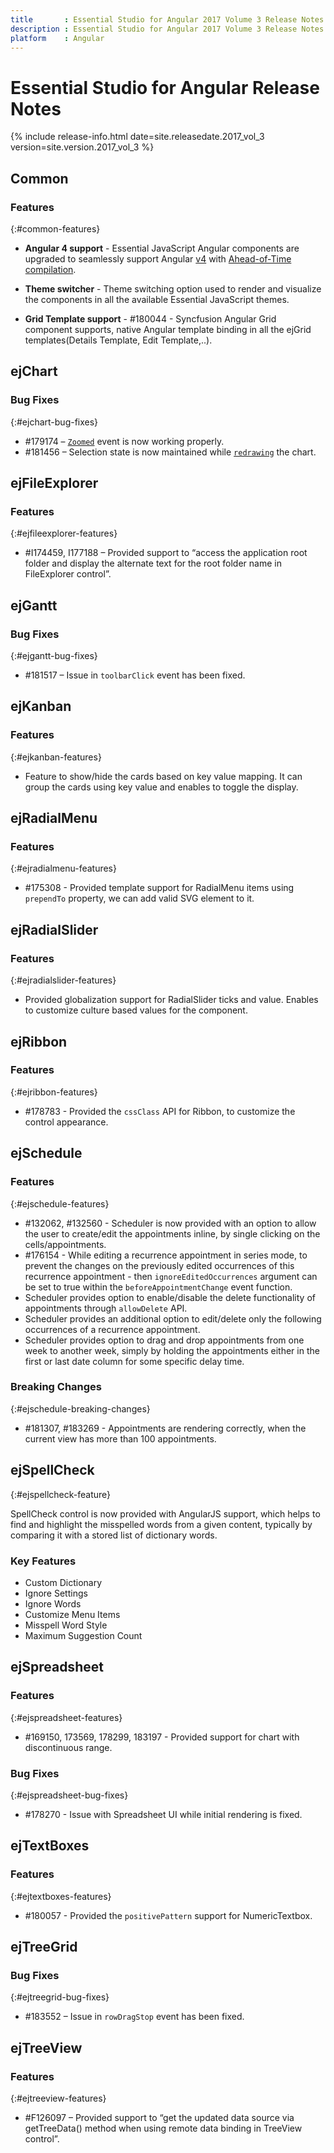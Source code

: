 ```yaml
---
title 		: Essential Studio for Angular 2017 Volume 3 Release Notes
description : Essential Studio for Angular 2017 Volume 3 Release Notes
platform 	: Angular
---
```


# Essential Studio for Angular Release Notes

{% include release-info.html date=site.releasedate.2017_vol_3 version=site.version.2017_vol_3 %} 





## Common

### Features
{:#common-features}

* **Angular 4 support** - Essential JavaScript Angular components are upgraded to seamlessly support Angular [v4](http://angularjs.blogspot.in/2017/03/angular-400-now-available.html) with [Ahead-of-Time compilation](https://angular.io/guide/aot-compiler).

* **Theme switcher** - Theme switching option used to render and visualize the components in all the available Essential JavaScript themes.

* **Grid Template support** - #180044 - Syncfusion Angular Grid component supports, native Angular template binding in all the ejGrid templates(Details Template, Edit Template,..).
## ejChart

### Bug Fixes
{:#ejchart-bug-fixes}

* \#179174 – [`Zoomed`](https://help.syncfusion.com/api/js/ejchart#events:zoomed) event is now working properly.
* \#181456 – Selection state is now maintained while [`redrawing`](https://help.syncfusion.com/api/js/ejchart#methods:redraw) the chart.

## ejFileExplorer

### Features
{:#ejfileexplorer-features}

* \#I174459, I177188 – Provided support to  “access the application root folder and display the alternate text for the root folder name in FileExplorer control”.

## ejGantt


### Bug Fixes
{:#ejgantt-bug-fixes}

* \#181517 – Issue in `toolbarClick` event has been fixed.

## ejKanban

### Features	
{:#ejkanban-features}

* Feature to show/hide the cards based on key value mapping. It can group the cards using key value and enables to toggle the display.

## ejRadialMenu

### Features	
{:#ejradialmenu-features}

* \#175308 - Provided template support for RadialMenu items using `prependTo` property, we can add valid SVG element to it.
## ejRadialSlider

### Features	
{:#ejradialslider-features}

* Provided globalization support for RadialSlider ticks and value. Enables to customize culture based values for the component.
## ejRibbon

### Features	
{:#ejribbon-features}

* \#178783 - Provided the `cssClass` API for Ribbon, to customize the control appearance.
## ejSchedule

### Features
{:#ejschedule-features}

* \#132062, \#132560 - Scheduler is now provided with an option to allow the user to create/edit the appointments inline, by single clicking on the cells/appointments.
* \#176154 - While editing a recurrence appointment in series mode, to prevent the changes on the previously edited occurrences of this recurrence appointment - then `ignoreEditedOccurrences` argument can be set to true within the `beforeAppointmentChange` event function.
* Scheduler provides option to enable/disable the delete functionality of appointments through `allowDelete` API.
* Scheduler provides an additional option to edit/delete only the following occurrences of a recurrence appointment. 
* Scheduler provides option to drag and drop appointments from one week to another week, simply by holding the appointments either in the first or last date column for some specific delay time.

### Breaking Changes
{:#ejschedule-breaking-changes}
* \#181307, \#183269 - Appointments are rendering correctly, when the current view has more than 100 appointments.
## ejSpellCheck

{:#ejspellcheck-feature}

SpellCheck control is now provided with AngularJS support, which helps to find and highlight the misspelled words from a given content, typically by comparing it with a stored list of dictionary words.

### Key Features

* Custom Dictionary
* Ignore Settings
* Ignore Words 
* Customize Menu Items
* Misspell Word Style 
* Maximum Suggestion Count 

## ejSpreadsheet

### Features	
{:#ejspreadsheet-features}

* \#169150, 173569, 178299, 183197 - Provided support for chart with discontinuous range.

### Bug Fixes	
{:#ejspreadsheet-bug-fixes}

* \#178270 - Issue with Spreadsheet UI while initial rendering is fixed.
## ejTextBoxes

### Features
{:#ejtextboxes-features}

* \#180057 - Provided the `positivePattern` support for NumericTextbox.

## ejTreeGrid


### Bug Fixes
{:#ejtreegrid-bug-fixes}

* \#183552 – Issue in `rowDragStop` event has been fixed.

## ejTreeView

### Features
{:#ejtreeview-features}

* \#F126097 – Provided support to “get the updated data source via getTreeData() method when using remote data binding in TreeView control”.

